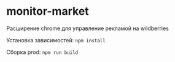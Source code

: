 # monitor-market
Расширение chrome для управление рекламой на wildberries

Установка зависимостей:
``` npm install ```

Сборка prod:
``` npm run build ```
